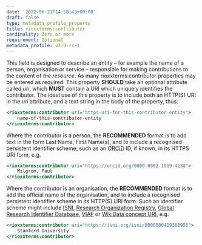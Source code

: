 ```yaml
---
date: '2022-06-21T14:58:43+00:00'
draft: false
type: metadata_profile_property
title: rioxxterms:contributor
cardinality: Zero or more
requirement: Optional
metadata_profile: v3-0-rc-1
---
```

This field is designed to describe an entity – for example the name of a person, organisation or service – responsible for making contributions to the content of *the resource*. As many rioxxterms:contributor properties may be entered as required. This property **SHOULD** take an optional attribute called *uri*, which **MUST** contain a URI which uniquely identifies the contributor. The ideal use of this property is to include both an HTTP(S) URI in the *uri* attribute, and a text string in the body of the property, thus:

```xml
<rioxxterms:contributor uri="https-uri-for-this-contributor-entity">
    name-of-this-contributor-entity
</rioxxterms:contributor>
```

Where the contributor is a person, the **RECOMMENDED** format is to add text in the form Last Name, First Name(s), and to include a recognised persistent identifier scheme, such as an [ORCID](http://orcid.org) ID, if known, in its HTTPS URI form, e.g.

```xml
<rioxxterms:contributor uri="https://orcid.org/0000-0002-1919-4138">
    Milgrom, Paul
</rioxxterms:contributor>
```

Where the contributor is an organisation, the **RECOMMENDED** format is to add the official name of the organisation, and to include a recognised persistent identifier scheme in its HTTP(S) URI form. Such an identifier scheme might include [ISNI](https://isni.org), [Research Organization Registry](https://ror.org/), [Global Research Identifier Database](https://www.grid.ac/), [VIAF](http://viaf.org/) or [WikiData concept URI](https://www.wikidata.org/), e.g.

```xml
<rioxxterms:contributor uri="https://isni.org/isni/0000000419368956">
    Stanford University
</rioxxterms:contributor>
```

